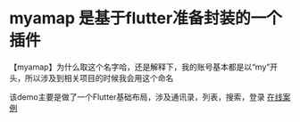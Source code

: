 # myamap 是基于flutter准备封装的一个插件

【myamap】为什么取这个名字哈，还是解释下，我的账号基本都是以“my”开头，所以涉及到相关项目的时候我会用这个命名

该demo主要是做了一个Flutter基础布局，涉及通讯录，列表，搜索，登录
[在线案例](https://github.com/mymaizi/flutter_hello_world)